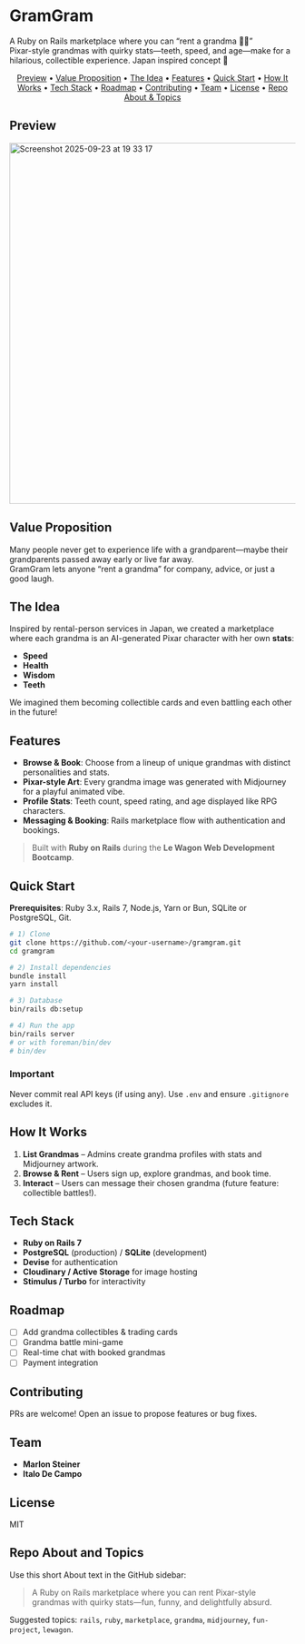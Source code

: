 # GramGram

A Ruby on Rails marketplace where you can “rent a grandma 👵🏻”  
Pixar-style grandmas with quirky stats—teeth, speed, and age—make for a hilarious, collectible experience.
Japan inspired concept 🎌

<p align="center">
  <a href="#preview">Preview</a> •
  <a href="#value-proposition">Value Proposition</a> •
  <a href="#the-idea">The Idea</a> •
  <a href="#features">Features</a> •
  <a href="#quick-start">Quick Start</a> •
  <a href="#how-it-works">How It Works</a> •
  <a href="#tech-stack">Tech Stack</a> •
  <a href="#roadmap">Roadmap</a> •
  <a href="#contributing">Contributing</a> •
  <a href="#team">Team</a> •
  <a href="#license">License</a> •
  <a href="#repo-about-and-topics">Repo About & Topics</a>
</p>

## Preview
<img width="1198" height="636" alt="Screenshot 2025-09-23 at 19 33 17" src="https://github.com/user-attachments/assets/a59e4f94-7ece-4279-a5e9-423d5d044e08" />


## Value Proposition
Many people never get to experience life with a grandparent—maybe their grandparents passed away early or live far away.  
GramGram lets anyone “rent a grandma” for company, advice, or just a good laugh.


## The Idea
Inspired by rental-person services in Japan, we created a marketplace where each grandma is an AI-generated Pixar character with her own **stats**:  
- **Speed**  
- **Health**  
- **Wisdom**
- **Teeth**

We imagined them becoming collectible cards and even battling each other in the future!


## Features
- **Browse & Book**: Choose from a lineup of unique grandmas with distinct personalities and stats.
- **Pixar-style Art**: Every grandma image was generated with Midjourney for a playful animated vibe.
- **Profile Stats**: Teeth count, speed rating, and age displayed like RPG characters.
- **Messaging & Booking**: Rails marketplace flow with authentication and bookings.

> Built with **Ruby on Rails** during the **Le Wagon Web Development Bootcamp**.

## Quick Start
**Prerequisites**: Ruby 3.x, Rails 7, Node.js, Yarn or Bun, SQLite or PostgreSQL, Git.

```bash
# 1) Clone
git clone https://github.com/<your-username>/gramgram.git
cd gramgram

# 2) Install dependencies
bundle install
yarn install

# 3) Database
bin/rails db:setup

# 4) Run the app
bin/rails server
# or with foreman/bin/dev
# bin/dev

```
### Important
Never commit real API keys (if using any). Use `.env` and ensure `.gitignore` excludes it.

## How It Works
1. **List Grandmas** – Admins create grandma profiles with stats and Midjourney artwork.  
2. **Browse & Rent** – Users sign up, explore grandmas, and book time.  
3. **Interact** – Users can message their chosen grandma (future feature: collectible battles!).

## Tech Stack
- **Ruby on Rails 7**  
- **PostgreSQL** (production) / **SQLite** (development)  
- **Devise** for authentication  
- **Cloudinary / Active Storage** for image hosting  
- **Stimulus / Turbo** for interactivity

## Roadmap
- [ ] Add grandma collectibles & trading cards  
- [ ] Grandma battle mini-game  
- [ ] Real-time chat with booked grandmas  
- [ ] Payment integration

## Contributing
PRs are welcome! Open an issue to propose features or bug fixes.

## Team
- **Marlon Steiner**  
- **Italo De Campo**

## License
MIT

## Repo About and Topics
Use this short About text in the GitHub sidebar:

> A Ruby on Rails marketplace where you can rent Pixar-style grandmas with quirky stats—fun, funny, and delightfully absurd.

Suggested topics: `rails`, `ruby`, `marketplace`, `grandma`, `midjourney`, `fun-project`, `lewagon`.

